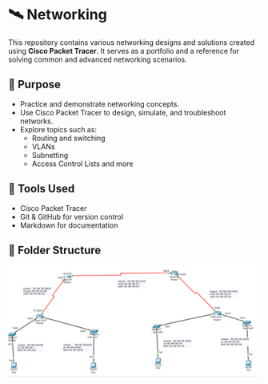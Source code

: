 # 🛰️ Networking

This repository contains various networking designs and solutions created using **Cisco Packet Tracer**. It serves as a portfolio and a reference for solving common and advanced networking scenarios.

## 📌 Purpose

- Practice and demonstrate networking concepts.
- Use Cisco Packet Tracer to design, simulate, and troubleshoot networks.
- Explore topics such as:
  - Routing and switching
  - VLANs
  - Subnetting
  - Access Control Lists and more

## 🧩 Tools Used

- Cisco Packet Tracer
- Git & GitHub for version control
- Markdown for documentation

## 📁 Folder Structure
![Example Network Topology](images/topology_example.png)

